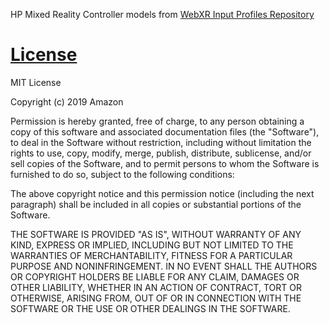 HP Mixed Reality Controller models from [WebXR Input Profiles Repository](https://github.com/immersive-web/webxr-input-profiles/tree/main/packages/assets/profiles/hp-mixed-reality)

# [License](https://github.com/immersive-web/webxr-input-profiles/blob/main/packages/assets/LICENSE.md)


MIT License

Copyright (c) 2019 Amazon

Permission is hereby granted, free of charge, to any person obtaining a copy of this software and associated documentation files (the "Software"), to deal in the Software without restriction, including without limitation the rights to use, copy, modify, merge, publish, distribute, sublicense, and/or sell copies of the Software, and to permit persons to whom the Software is furnished to do so, subject to the following conditions:

The above copyright notice and this permission notice (including the next paragraph) shall be included in all copies or substantial portions of the Software.

THE SOFTWARE IS PROVIDED "AS IS", WITHOUT WARRANTY OF ANY KIND, EXPRESS OR IMPLIED, INCLUDING BUT NOT LIMITED TO THE WARRANTIES OF MERCHANTABILITY, FITNESS FOR A PARTICULAR PURPOSE AND NONINFRINGEMENT. IN NO EVENT SHALL THE AUTHORS OR COPYRIGHT HOLDERS BE LIABLE FOR ANY CLAIM, DAMAGES OR OTHER LIABILITY, WHETHER IN AN ACTION OF CONTRACT, TORT OR OTHERWISE, ARISING FROM, OUT OF OR IN CONNECTION WITH THE SOFTWARE OR THE USE OR OTHER DEALINGS IN THE SOFTWARE.
